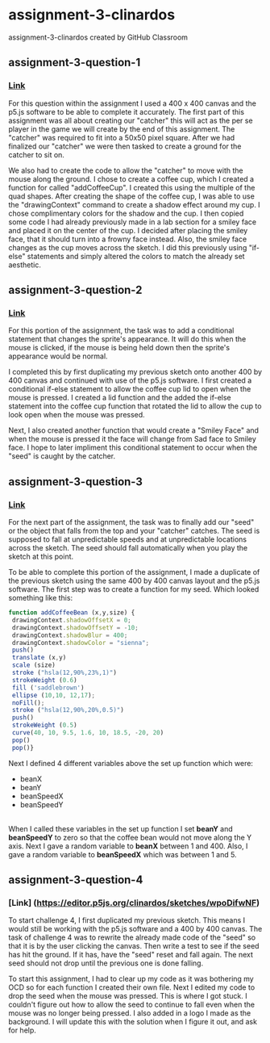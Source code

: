# assignment-3-clinardos
assignment-3-clinardos created by GitHub Classroom

## assignment-3-question-1
### [Link](https://editor.p5js.org/clinardos/full/wCya8Rmzj)
<p> For this question within the assignment I used a 400 x 400 canvas and the p5.js software to be able to complete it accurately. The first part of this assignment was all about creating our "catcher" this will act as the per se player in the game we will create by the end of this assignment. The "catcher" was required to fit into a 50x50 pixel square. After we had finalized our "catcher" we were then tasked to create a ground for the catcher to sit on. 
<p>We also had to create the code to allow the "catcher" to move with the mouse along the ground. I chose to create a coffee cup, which I created a function for called "addCoffeeCup". I created this using the multiple of the quad shapes. After creating the shape of the coffee cup, I was able to use the "drawingContext" command to create a shadow effect around my cup. I chose complimentary colors for the shadow and the cup. I then copied some code I had already previously made in a lab section for a smiley face and placed it on the center of the cup. I decided after placing the smiley face, that it should turn into a frowny face instead. Also, the smiley face changes as the cup moves across the sketch. I did this previously using "if-else" statements and simply altered the colors to match the already set aesthetic.


## assignment-3-question-2
### [Link](https://editor.p5js.org/clinardos/full/zZu-NgVPU)
<p> For this portion of the assignment, the task was to add a conditional statement that changes the sprite's appearance. It will do this when the mouse is clicked, if the mouse is being held down then the sprite's appearance would be normal.
<p> I completed this by first duplicating my previous sketch onto another 400 by 400 canvas and continued with use of the p5.js software. I first created a conditional if-else statement to allow the coffee cup lid to open when the mouse is pressed. I created a lid function and the added the if-else statement into the coffee cup function that rotated the lid to allow the cup to look open when the mouse was pressed. 
<p> Next, I also created another function that would create a "Smiley Face" and when the mouse is pressed it the face will change from Sad face to Smiley face. I hope to later impliment this conditional statement to occur when the "seed" is caught by the catcher. 


## assignment-3-question-3
### [Link](https://editor.p5js.org/clinardos/sketches/PKxK697W0)
<p> For the next part of the assignment, the task was to finally add our "seed" or the object that falls from the top and your "catcher" catches. The seed is supposed to fall at unpredictable speeds and at unpredictable locations across the sketch. The seed should fall automatically when you play the sketch at this point. 
<p> To be able to complete this portion of the assignment, I made a duplicate of the previous sketch using the same 400 by 400 canvas layout and the p5.js software. The first step was to create a function for my seed. Which looked something like this:

```Javascript 
function addCoffeeBean (x,y,size) {
 drawingContext.shadowOffsetX = 0;
 drawingContext.shadowOffsetY = -10;
 drawingContext.shadowBlur = 400;
 drawingContext.shadowColor = "sienna";
 push()
 translate (x,y)
 scale (size)
 stroke ("hsla(12,90%,23%,1)")
 strokeWeight (0.6)
 fill ('saddlebrown')
 ellipse (10,10, 12,17);
 noFill();
 stroke ("hsla(12,90%,20%,0.5)")
 push()
 strokeWeight (0.5)
 curve(40, 10, 9.5, 1.6, 10, 18.5, -20, 20)
 pop()
 pop()}
 ```
 <p> Next I defined 4 different variables above the set up function which were: 
<ul>
  <li>beanX</li>
  <li>beanY</li>
  <li>beanSpeedX</li>
  <li>beanSpeedY</li>
</ul>
<br> When I called these variables in the set up function I set <strong>beanY</strong> and <strong>beanSpeedY</strong> to zero so that the coffee bean would not move along the Y axis. Next I gave a random variable to <strong>beanX</strong> between 1 and 400. Also, I gave a random variable to <strong>beanSpeedX</strong> which was between 1 and 5. 


## assignment-3-question-4
### [Link] (https://editor.p5js.org/clinardos/sketches/wpoDifwNF)
<p> To start challenge 4, I first duplicated my previous sketch. This means I would still be working with the p5.js software and a 400 by 400 canvas. The task of challenge 4 was to rewrite the already made code of the "seed" so that it is by the user clicking the canvas. Then write a test to see if the seed has hit the ground. If it has, have the "seed" reset and fall again. The next seed should not drop until the previous one is done falling. 
 
 <p> To start this assignment, I had to clear up my code as it was bothering my OCD so for each function I created their own file. Next I edited my code to drop the seed when the mouse was pressed. This is where I got stuck. I couldn't figure out how to allow the seed to continue to fall even when the mouse was no longer being pressed. I also added in a logo I made as the background. I will update this with the solution when I figure it out, and ask for help. 
